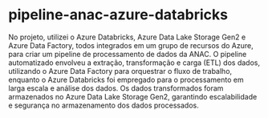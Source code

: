 # pipeline-anac-azure-databricks

 No projeto, utilizei o Azure Databricks, Azure Data Lake Storage Gen2 e Azure Data Factory, todos integrados em um grupo de recursos do Azure,
 para criar um pipeline de processamento de dados da ANAC. 
 O pipeline automatizado envolveu a extração, transformação e carga (ETL) dos dados, 
 utilizando o Azure Data Factory para orquestrar o fluxo de trabalho, 
 enquanto o Azure Databricks foi empregado para o processamento em larga escala e análise dos dados. 
 Os dados transformados foram armazenados no Azure Data Lake Storage Gen2, garantindo escalabilidade e segurança no armazenamento dos dados processados.
